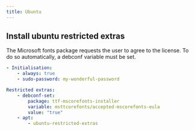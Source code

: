 ```yaml
---
title: Ubuntu
---
```


## Install ubuntu restricted extras

The Microsoft fonts package requests the user to agree to the license. To do so automatically, a debconf variable must be set.

```yaml
- Initialisation:
    - always: true
    - sudo-password: my-wonderful-password

Restricted extras:
    - debconf-set:
        package: ttf-mscorefonts-installer
        variable: msttcorefonts/accepted-mscorefonts-eula
        value: "true"
    - apt:
        - ubuntu-restricted-extras
```
